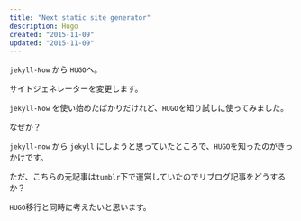 ```yaml
---
title: "Next static site generator"
description: Hugo
created: "2015-11-09"
updated: "2015-11-09"
---
```


`jekyll-Now` から `HUGO`へ。

サイトジェネレーターを変更します。

`jekyll-Now` を使い始めたばかりだけれど、`HUGO`を知り試しに使ってみました。

なぜか？

`jekyll-now` から `jekyll` にしようと思っていたところで、`HUGO`を知ったのがきっかけです。

ただ、こちらの元記事は`tumblr`下で運営していたのでリブログ記事をどうするか？

`HUGO`移行と同時に考えたいと思います。
